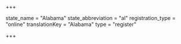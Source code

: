 +++

state_name = "Alabama"
state_abbreviation = "al"
registration_type = "online"
translationKey = "Alabama"
type = "register"

+++